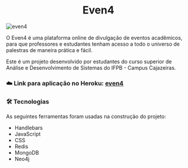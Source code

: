 # <h1 align="center"> Even4 </h1>

![even4](https://user-images.githubusercontent.com/20650067/187092021-60fab4af-6ec7-4bd7-a7a5-0d4f412dddc6.png)

 O Even4 é uma plataforma online de divulgação de eventos acadêmicos, para que professores e estudantes tenham acesso a todo o universo de palestras de maneira prática e fácil.

Este é um projeto desenvolvido por estudantes do curso superior de Análise e Desenvolvimento de Sistemas do IFPB - Campus Cajazeiras.

### :cloud: Link para aplicação no Heroku: <a href="http://even4.herokuapp.com/">even4</a>

### 🛠 Tecnologias

As seguintes ferramentas foram usadas na construção do projeto:

- Handlebars
- JavaScript
- CSS
- Redis
- MongoDB
- Neo4j



